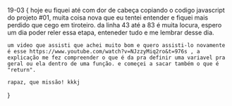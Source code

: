 19-03 {
    hoje eu fiquei até com dor de cabeça copiando o codigo javascript do projeto #01, muita coisa nova que eu tentei entender e fiquei mais perdido que cego em tiroteiro. da linha 43 até a 83 é muita locura, espero um dia poder reler essa etapa, enteneder tudo e me lembrar desse dia.

    um video que assisti que achei muito bom e quero assisti-lo novamente é esse https://www.youtube.com/watch?v=NJzzyMiq2ro&t=976s , a explicação me fez compreender o que é da pra definir uma variavel pra geral ou ela dentro de uma função. e começei a sacar também o que é "return".

    rapaz, que missão! kkkj
}


